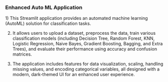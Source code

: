 <h3>Enhanced Auto ML Application</h3>
<p>
1) This Streamlit application provides an automated machine learning (AutoML) solution for classification tasks. 
  
2) It allows users to upload a dataset, preprocess the data, train various classification models (including Decision Tree, Random Forest, KNN, Logistic Regression, Naive Bayes, Gradient 
   Boosting, Bagging, and Extra Trees), and evaluate their performance using accuracy and confusion matrices.
     
3) The application includes features for data visualization, scaling, handling missing values, and encoding categorical variables, all designed with a modern, dark-themed UI for an enhanced 
   user experience.
</p>
